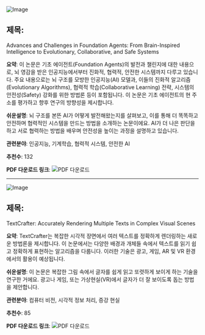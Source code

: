 ![Image](https://cdn-thumbnails.huggingface.co/social-thumbnails/papers/2504.01990.png)
## 제목:
Advances and Challenges in Foundation Agents: From Brain-Inspired Intelligence to Evolutionary, Collaborative, and Safe Systems

**요약**:
이 논문은 기초 에이전트(Foundation Agents)의 발전과 챌린지에 대한 내용으로, 뇌 영감을 받은 인공지능에서부터 진화적, 협력적, 안전한 시스템까지 다루고 있습니다. 주요 내용으로는 뇌 구조를 모방한 인공지능(AI) 모델과, 이들의 진화적 알고리즘(Evolutionary Algorithms), 협력적 학습(Collaborative Learning) 전략, 시스템의 안전성(Safety) 강화를 위한 방법론 등이 포함됩니다. 이 논문은 기초 에이전트의 현 주소를 평가하고 향후 연구의 방향성을 제시합니다.

**쉬운설명**:
뇌 구조를 본뜬 AI가 어떻게 발전해왔는지를 살펴보고, 이를 통해 더 똑똑하고 안전하며 협력적인 시스템을 만드는 방법을 소개하는 논문이에요. AI가 더 나은 판단을 하고 서로 협력하는 방법을 배우며 안전성을 높이는 과정을 설명하고 있습니다.

**관련분야**:
인공지능, 기계학습, 협력적 시스템, 안전한 AI

**추천수**:
132

**PDF 다운로드 링크**: ![PDF 다운로드](https://huggingface.co/papers/2504.01990)

---

![Image](https://cdn-thumbnails.huggingface.co/social-thumbnails/papers/2503.23461.png)
## 제목:
TextCrafter: Accurately Rendering Multiple Texts in Complex Visual Scenes

**요약**:
TextCrafter는 복잡한 시각적 장면에서 여러 텍스트를 정확하게 렌더링하는 새로운 방법론을 제시합니다. 이 논문에서는 다양한 배경과 개체들 속에서 텍스트를 읽기 쉽고 정확하게 표현하는 알고리즘을 다룹니다. 이러한 기술은 광고, 게임, AR 및 VR 환경에서의 활용이 예상됩니다.

**쉬운설명**:
이 논문은 복잡한 그림 속에서 글자를 쉽게 읽고 또렷하게 보이게 하는 기술을 연구한 거에요. 광고나 게임, 또는 가상현실(VR)에서 글자가 더 잘 보이도록 돕는 방법을 제안합니다.

**관련분야**:
컴퓨터 비전, 시각적 정보 처리, 증강 현실

**추천수**:
85

**PDF 다운로드 링크**: ![PDF 다운로드](https://huggingface.co/papers/2503.23461)